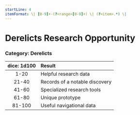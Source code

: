 ```yaml
---
startLine: 4
itemFormat: \| [0-9]+-(?<range>[0-9]+) \| (?<item>.*) \|
---
```

# Derelicts Research Opportunity
### Category: Derelicts

| dice: 1d100 | Result |
|:----:|:-------|
| 1-20 | Helpful research data |
| 21-40 | Records of a notable discovery |
| 41-60 | Specialized research tools |
| 61-80 | Unique prototype |
| 81-100 | Useful navigational data |